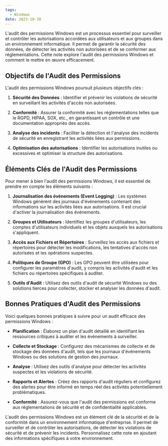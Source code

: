 ```yaml
---
tags:
  - Windows
date: 2023-10-30
---
```


L'audit des permissions Windows est un processus essentiel pour surveiller et contrôler les autorisations accordées aux utilisateurs et aux groupes dans un environnement informatique. Il permet de garantir la sécurité des données, de détecter les activités non autorisées et de se conformer aux réglementations. Cette note explore l'audit des permissions Windows et comment le mettre en œuvre efficacement.

## Objectifs de l'Audit des Permissions

L'audit des permissions Windows poursuit plusieurs objectifs clés :

1. **Sécurité des Données** : Identifier et prévenir les violations de sécurité en surveillant les activités d'accès non autorisées.

2. **Conformité** : Assurer la conformité avec les réglementations telles que le RGPD, HIPAA, SOX, etc., en garantissant un contrôle et une documentation appropriés des accès.

3. **Analyse des incidents** : Faciliter la détection et l'analyse des incidents de sécurité en enregistrant les activités liées aux permissions.

4. **Optimisation des autorisations** : Identifier les autorisations inutiles ou excessives et optimiser la structure des autorisations.

## Éléments Clés de l'Audit des Permissions

Pour mener à bien l'audit des permissions Windows, il est essentiel de prendre en compte les éléments suivants :

1. **Journalisation des événements (Event Logging)** : Les systèmes Windows génèrent des journaux d'événements contenant des informations sur les activités liées aux autorisations. Il est crucial d'activer la journalisation des événements.

2. **Groupes et Utilisateurs** : Identifiez les groupes d'utilisateurs, les comptes d'utilisateurs individuels et les objets auxquels les autorisations s'appliquent.

3. **Accès aux Fichiers et Répertoires** : Surveillez les accès aux fichiers et répertoires pour détecter les modifications, les tentatives d'accès non autorisées et les opérations suspectes.

4. **Politiques de Groupe (GPO)** : Les GPO peuvent être utilisées pour configurer les paramètres d'audit, y compris les activités d'audit et les fichiers ou répertoires spécifiques à auditer.

5. **Outils d'Audit** : Utilisez des outils d'audit de sécurité Windows ou des solutions tierces pour collecter, stocker et analyser les données d'audit.

## Bonnes Pratiques d'Audit des Permissions

Voici quelques bonnes pratiques à suivre pour un audit efficace des permissions Windows :

- **Planification** : Élaborez un plan d'audit détaillé en identifiant les ressources critiques à auditer et les événements à surveiller.

- **Collecte et Stockage** : Configurez des mécanismes de collecte et de stockage des données d'audit, tels que les journaux d'événements Windows ou des solutions de gestion des journaux.

- **Analyse** : Utilisez des outils d'analyse pour détecter les activités suspectes et les violations de sécurité.

- **Rapports et Alertes** : Créez des rapports d'audit réguliers et configurez des alertes pour être informé en temps réel des activités potentiellement problématiques.

- **Conformité** : Assurez-vous que l'audit des permissions est conforme aux réglementations de sécurité et de confidentialité applicables.

L'audit des permissions Windows est un élément clé de la sécurité et de la conformité dans un environnement informatique d'entreprise. Il permet de surveiller et de contrôler les autorisations, de détecter les violations de sécurité et de prévenir les incidents. Personnalisez cette note en ajoutant des informations spécifiques à votre environnement.


